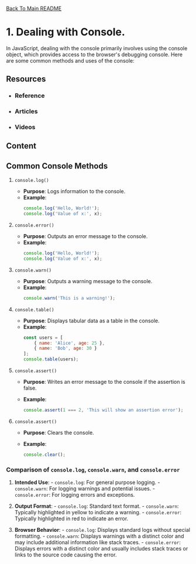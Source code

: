 [Back To Main README](../README.md#table-of-contents)

# 1. Dealing with Console.
In JavaScript, dealing with the console primarily involves using the console object, which provides access to the browser's debugging console. Here are some common methods and uses of the console:

## Resources
- ### Reference

- ### Articles
 
- ### Videos
 
## Content 

## Common Console Methods
1. `console.log()`
    - **Purpose**: Logs information to the console.
    - **Example**:
        ```javascript
        console.log('Hello, World!');
        console.log('Value of x:', x);
        ```
2. `console.error()`
    - **Purpose**: Outputs an error message to the console.
    - **Example**:
        ```javascript
        console.log('Hello, World!');
        console.log('Value of x:', x);
        ```
3. `console.warn()`
    - **Purpose**:  Outputs a warning message to the console.
    - **Example**:
        ```javascript
        console.warn('This is a warning!');
        ```

4. `console.table()`
    - **Purpose**:  Displays tabular data as a table in the console.
    - **Example**:
        ```javascript
        const users = [
            { name: 'Alice', age: 25 },
            { name: 'Bob', age: 30 }
        ];
        console.table(users);
        ```
5. `console.assert()`
    - **Purpose**:  Writes an error message to the console if the assertion is false.

    - **Example**:
        ```javascript
        console.assert(1 === 2, 'This will show an assertion error');
        ```
6. `console.assert()`
    - **Purpose**:  Clears the console.

    - **Example**:
        ```javascript
        console.clear();
        ```
### Comparison of `console.log`, `console.warn`, and `console.error`
  1. **Intended Use**:
    - `console.log`: For general purpose logging.
    - `console.warn`: For logging warnings and potential issues.
    - `console.error`: For logging errors and exceptions.

  2. **Output Format**:
    - `console.log`: Standard text format.
    - `console.warn`: Typically highlighted in yellow to indicate a warning.
    - `console.error`: Typically highlighted in red to indicate an error.

  3. **Browser Behavior**:
    - `console.log`: Displays standard logs without special formatting.
    - `console.warn`: Displays warnings with a distinct color and may include additional information like stack traces.
    - `console.error`: Displays errors with a distinct color and usually includes stack traces or links to the source code causing the error.
